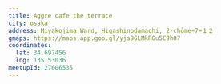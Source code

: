 ```yaml
---
title: Aggre cafe the terrace
city: osaka
address: Miyakojima Ward, Higashinodamachi, 2-chōme−7−１２
gmaps: https://maps.app.goo.gl/yjs9GLMkRGu5C9h87
coordinates:
  lat: 34.697456
  lng: 135.53036
meetupId: 27606535
---
```


